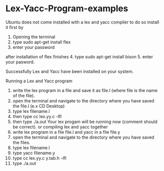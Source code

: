 # Lex-Yacc-Program-examples

Ubuntu does not come installed with a lex and yacc compiler to do so install it first by
1. Opening the terminal
2. type  sudo apt-get install flex
3. enter your password

after installation of flex finishes
4. type sudo apt-get install bison
5. enter your pasword.

Successfully  Lex and Yacc have been installed on your system.

Running a Lex and Yacc program                
1. write the lex program in a file and save it as file.l (where file is the name of the file).
2. open the terminal and navigate to the directory where you have saved the file.l  (e.x CD Desktop)
3. type  lex filename.l
4. then type  cc lex.yy.c -lfl
5. then type  ./a.out
Your lex progam will be running now (comment should be correct).
or compiling lex and yacc together
1. write lex program in a file file.l and yacc in a file file.y
2. open the terminal and navigate to the directory where you have saved the files.
3. type lex filename.l
4. type yacc filename.y
5. type cc lex.yy.c y.tab.h -lfl
6. type ./a.out
